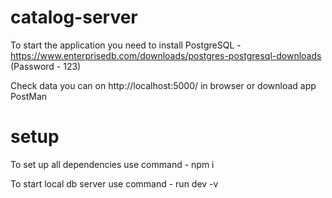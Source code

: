 # catalog-server

To start the application you need to install PostgreSQL - https://www.enterprisedb.com/downloads/postgres-postgresql-downloads  (Password - 123)


Check data you can on http://localhost:5000/ in browser or download app PostMan


# setup

To set up all dependencies use command - npm i

To start local db server use command - run dev -v 
